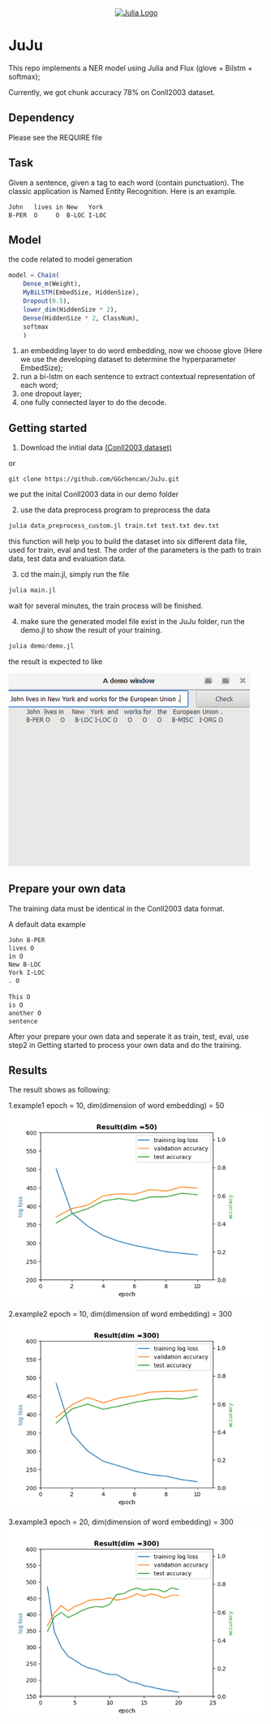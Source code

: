 <a name="logo"/>
<div align="center">
<a href="https://julialang.org/" target="_blank">
<img src="https://julialang.org/images/logo_hires.png" alt="Julia Logo" width="210" height="142"></img>
</a>
</div>


[travis-img]: https://img.shields.io/travis/JuliaLang/julia/master.svg?label=Linux+/+macOS
[appveyor-img]: https://img.shields.io/appveyor/ci/JuliaLang/julia/master.svg?label=Windows
[coveralls-img]: https://img.shields.io/coveralls/github/JuliaLang/julia/master.svg?label=coveralls
[codecov-img]: https://img.shields.io/codecov/c/github/JuliaLang/julia/master.svg?label=codecov

# JuJu
This repo implements a NER model using Julia and Flux (glove + Bilstm + softmax);

Currently, we got chunk accuracy 78% on Conll2003 dataset.

## Dependency

Please see the REQUIRE file

## Task

Given a sentence, given a tag to each word (contain punctuation). The classic application is Named Entity Recognition. Here is an example.

```
John   lives in New   York
B-PER  O     O  B-LOC I-LOC
```

## Model

the code related to model generation

```julia
model = Chain(
    Dense_m(Weight),
    MyBiLSTM(EmbedSize, HiddenSize),
    Dropout(0.5),
    lower_dim(HiddenSize * 2),
    Dense(HiddenSize * 2, ClassNum),
    softmax
    )
```

1. an embedding layer to do word embedding, now we choose glove (Here we use the developing dataset to determine the hyperparameter EmbedSize);
2. run a bi-lstm on each sentence to extract contextual representation of each word;
3. one dropout layer;
4. one fully connected layer to do the decode.
## Getting started


1. Download the initial data [(Conll2003 dataset)](https://www.clips.uantwerpen.be/conll2003/ner/)

or

```git
git clone https://github.com/GGchencan/JuJu.git
```

we put the inital Conll2003 data in our demo folder

2. use the data preprocess program to preprocess the data

```julia
julia data_preprocess_custom.jl train.txt test.txt dev.txt
```

this function will help you to build the dataset into six different data file, used for train, eval and test. The order of the parameters is the path to train data, test data and evaluation data.

3. cd the main.jl, simply run the file

```julia
julia main.jl
```

wait for several minutes, the train process will be finished.

4. make sure the generated model file exist in the JuJu folder, run the demo.jl to show the result of your training.

```julia
julia demo/demo.jl
```

the result is expected to like 

<img src="./demo/images/demo2.png">

## Prepare your own data

The training data must be identical in the Conll2003 data format.

A default data example

```
John B-PER
lives O
in O
New B-LOC
York I-LOC
. O

This O
is O
another O
sentence
```

After your prepare your own data and seperate it as train, test, eval, use step2 in Getting started to process your own data and do the training.

## Results
The result shows as following:

1.example1 epoch = 10, dim(dimension of word embedding) = 50
<img src="./demo/images/result_dim=50_epoch=10.png">

2.example2 epoch = 10, dim(dimension of word embedding) = 300
<img src="./demo/images/result_dim=300_epoch=10.png">

3.example3 epoch = 20, dim(dimension of word embedding) = 300
<img src="./demo/images/result_dim=300_epoch=20.png">
